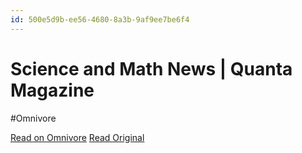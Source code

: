 ```yaml
---
id: 500e5d9b-ee56-4680-8a3b-9af9ee7be6f4
---
```


# Science and Math News | Quanta Magazine
#Omnivore

[Read on Omnivore](https://omnivore.app/me/https-www-quantamagazine-org-18f8c3e63dd)
[Read Original](https://www.quantamagazine.org)

